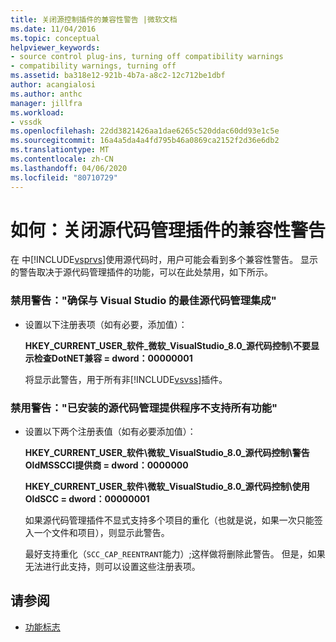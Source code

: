```yaml
---
title: 关闭源控制插件的兼容性警告 |微软文档
ms.date: 11/04/2016
ms.topic: conceptual
helpviewer_keywords:
- source control plug-ins, turning off compatibility warnings
- compatibility warnings, turning off
ms.assetid: ba318e12-921b-4b7a-a8c2-12c712be1dbf
author: acangialosi
ms.author: anthc
manager: jillfra
ms.workload:
- vssdk
ms.openlocfilehash: 22dd3821426aa1dae6265c520ddac60dd93e1c5e
ms.sourcegitcommit: 16a4a5da4a4fd795b46a0869ca2152f2d36e6db2
ms.translationtype: MT
ms.contentlocale: zh-CN
ms.lasthandoff: 04/06/2020
ms.locfileid: "80710729"
---
```

# <a name="how-to-turn-off-compatibility-warnings-for-source-control-plug-ins"></a>如何：关闭源代码管理插件的兼容性警告
在 中[!INCLUDE[vsprvs](../code-quality/includes/vsprvs_md.md)]使用源代码时，用户可能会看到多个兼容性警告。 显示的警告取决于源代码管理插件的功能，可以在此处禁用，如下所示。

### <a name="to-disable-the-warning-to-ensure-optimal-source-control-integration-with-visual-studio"></a>禁用警告："确保与 Visual Studio 的最佳源代码管理集成"

- 设置以下注册表项（如有必要，添加值）：

   **HKEY_CURRENT_USER_软件_微软_VisualStudio_8.0_源代码控制\不要显示检查DotNET兼容 = dword：00000001**

   将显示此警告，用于所有非[!INCLUDE[vsvss](../extensibility/includes/vsvss_md.md)]插件。

### <a name="to-disable-the-warning-the-installed-source-control-provider-does-not-support-all-the-capabilities"></a>禁用警告："已安装的源代码管理提供程序不支持所有功能"

- 设置以下两个注册表值（如有必要添加值）：

     **HKEY_CURRENT_USER_软件\微软_VisualStudio_8.0_源代码控制\警告OldMSSCCI提供商 = dword：0000000**

    **HKEY_CURRENT_USER_软件\微软_VisualStudio_8.0_源代码控制\使用OldSCC = dword：00000001**

     如果源代码管理插件不显式支持多个项目的重化（也就是说，如果一次只能签入一个文件和项目），则显示此警告。

     最好支持重化（`SCC_CAP_REENTRANT`能力）;这样做将删除此警告。 但是，如果无法进行此支持，则可以设置这些注册表项。

## <a name="see-also"></a>请参阅
- [功能标志](../extensibility/capability-flags.md)
